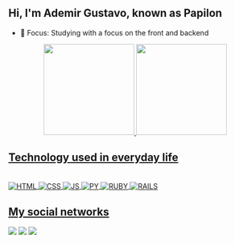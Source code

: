 ## Hi, I'm Ademir Gustavo, known as Papilon

- 🔭 Focus: Studying with a focus on the front and backend

<div align="center">
  <a href="https://github.com/papilon087">
  <img height="180em" src="https://github-readme-stats.vercel.app/api?username=papilon087&show_icons=true&theme=dracula&include_all_commits=true&count_private=true"/>
  <img height="180em" src="https://github-readme-stats.vercel.app/api/top-langs/?username=papilon087&layout=compact&langs_count=7&theme=dracula"/>
</div>

## Technology used in everyday life
 <div style="display: inline_block"><br>
   <img align="center" alt="HTML" src="https://img.shields.io/badge/HTML5-E34F26?style=for-the-badge&logo=html5&logoColor=white">
   <img align="center" alt="CSS"  src="https://img.shields.io/badge/CSS3-1572B6?style=for-the-badge&logo=css3&logoColor=white">
   <img align="center" alt="JS"   src="https://img.shields.io/badge/JavaScript-323330?style=for-the-badge&logo=javascript&logoColor=F7DF1E">
   <img align="center" alt="PY"   src="https://img.shields.io/badge/Python-14354C?style=for-the-badge&logo=python&logoColor=white">
   <img align="center" alt="RUBY" src="https://img.shields.io/badge/Ruby-CC342D?style=for-the-badge&logo=ruby&logoColor=white">
   <img align="center" alt="RAILS"src="https://img.shields.io/badge/Ruby_on_Rails-CC0000?style=for-the-badge&logo=ruby-on-rails&logoColor=white">
</div>

## My social networks
<div>
  <a href="ademirgus@gmail.com"><img src="https://img.shields.io/badge/Gmail-D14836?style=for-the-badge&logo=gmail&logoColor=white" target="_blank"></a>
  <a href="https://mobile.twitter.com/GustavoAG012"><img src="https://img.shields.io/badge/Twitter-1DA1F2?style=for-the-badge&logo=twitter&logoColor=white" target="_blank"></a>
  <a href="https://www.linkedin.com/in/ademir-gustavo-3208931a4/"><img src="https://img.shields.io/badge/LinkedIn-0077B5?style=for-the-badge&logo=linkedin&logoColor=white" target="_blank"></a>
</div>
